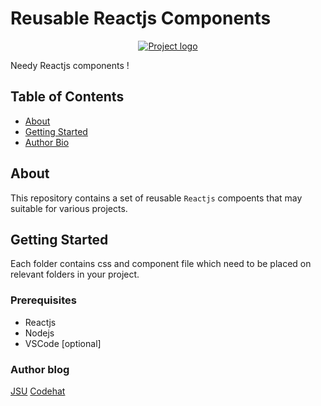 # Reusable Reactjs Components
<p align="center">
  <a href="" rel="noopener">
 <img src="https://source.unsplash.com/random/900x600/?react/" alt="Project logo"></a>
</p>
Needy Reactjs components !

## Table of Contents

- [About](#about)
- [Getting Started](#getting_started)
- [Author Bio](#about1)

## About <a name = "about"></a>

This repository contains a set of reusable `Reactjs` compoents that may suitable for various projects.

## Getting Started <a name = "getting_started"></a>

Each folder contains css and component file which need to be placed on relevant folders in your project.

### Prerequisites 

- Reactjs
- Nodejs
- VSCode [optional]

### Author blog  <a name = "about1"></a>

[JSU](http://javascriptsu.wordpress.com)
[Codehat](http://codehat.vercel.app)
